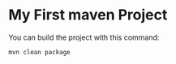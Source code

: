 # My First maven Project

You can build the project with this command:

```bash
mvn clean package
```